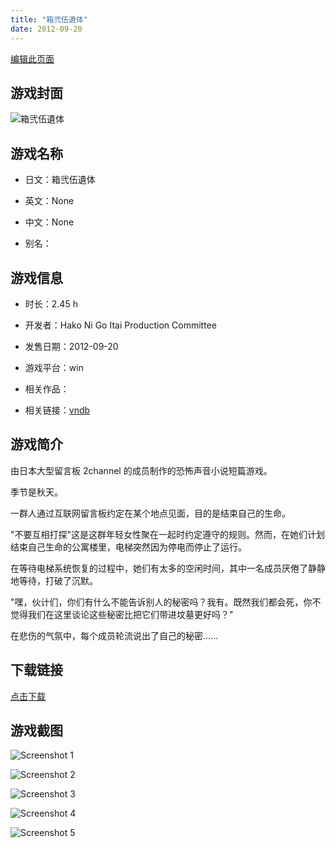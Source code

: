 ```yaml
---
title: "箱弐伍遺体"
date: 2012-09-20
---
```

[编辑此页面](https://github.com/ACG-3/ADV3-source/blob/main/source/_posts/%E7%AE%B1%E5%BC%90%E4%BC%8D%E9%81%BA%E4%BD%93.md)

## 游戏封面

![箱弐伍遺体](https%3A//pan.timero.xyz/onedrive/img_lib_001/%E7%AE%B1%E5%BC%90%E4%BC%8D%E9%81%BA%E4%BD%93_cover.avif)


## 游戏名称

- 日文：箱弐伍遺体
- 英文：None
- 中文：None

- 别名：


## 游戏信息

- 时长：2.45 h
- 开发者：Hako Ni Go Itai Production Committee
- 发售日期：2012-09-20
- 游戏平台：win
- 相关作品：

- 相关链接：[vndb](https://vndb.org/v11268)


## 游戏简介

由日本大型留言板 2channel 的成员制作的恐怖声音小说短篇游戏。

季节是秋天。

一群人通过互联网留言板约定在某个地点见面，目的是结束自己的生命。

"不要互相打探"这是这群年轻女性聚在一起时约定遵守的规则。然而，在她们计划结束自己生命的公寓楼里，电梯突然因为停电而停止了运行。

在等待电梯系统恢复的过程中，她们有太多的空闲时间，其中一名成员厌倦了静静地等待，打破了沉默。

"嘿，伙计们，你们有什么不能告诉别人的秘密吗？我有。既然我们都会死，你不觉得我们在这里谈论这些秘密比把它们带进坟墓更好吗？"

在悲伤的气氛中，每个成员轮流说出了自己的秘密......




## 下载链接

[点击下载](https://pan.timero.xyz/onedrive/adv_lib_001/%E7%AE%B1%E5%BC%90%E4%BC%8D%E9%81%BA%E4%BD%93)


## 游戏截图


![Screenshot 1](https%3A//pan.timero.xyz/onedrive/img_lib_001/%E7%AE%B1%E5%BC%90%E4%BC%8D%E9%81%BA%E4%BD%93_Screenshot_1.avif)

![Screenshot 2](https%3A//pan.timero.xyz/onedrive/img_lib_001/%E7%AE%B1%E5%BC%90%E4%BC%8D%E9%81%BA%E4%BD%93_Screenshot_2.avif)

![Screenshot 3](https%3A//pan.timero.xyz/onedrive/img_lib_001/%E7%AE%B1%E5%BC%90%E4%BC%8D%E9%81%BA%E4%BD%93_Screenshot_3.avif)

![Screenshot 4](https%3A//pan.timero.xyz/onedrive/img_lib_001/%E7%AE%B1%E5%BC%90%E4%BC%8D%E9%81%BA%E4%BD%93_Screenshot_4.avif)

![Screenshot 5](https%3A//pan.timero.xyz/onedrive/img_lib_001/%E7%AE%B1%E5%BC%90%E4%BC%8D%E9%81%BA%E4%BD%93_Screenshot_5.avif)

